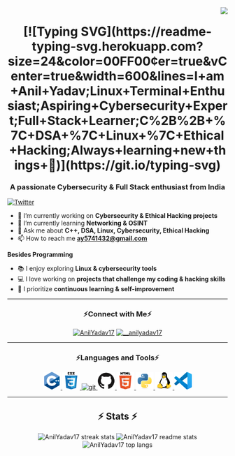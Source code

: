 <img align="right" src="https://visitor-badge.laobi.icu/badge?page_id=AnilYadav17.AnilYadav17" />

<h1 align="center">
  [![Typing SVG](https://readme-typing-svg.herokuapp.com?size=24&color=00FF00&center=true&vCenter=true&width=600&lines=I+am+Anil+Yadav;Linux+Terminal+Enthusiast;Aspiring+Cybersecurity+Expert;Full+Stack+Learner;C%2B%2B+%7C+DSA+%7C+Linux+%7C+Ethical+Hacking;Always+learning+new+things+🚀)](https://git.io/typing-svg)
</h1>

<h3 align="center">A passionate Cybersecurity & Full Stack enthusiast from <b>India</b></h3>
<img src="https://media4.giphy.com/media/v1.Y2lkPTc5MGI3NjExdHI2eHo0azF0bDBqZzQxMDNqZWE0YjQ1YWozZHE0cGpvd2lieTM5bCZlcD12MV9pbnRlcm5hbF9naWZfYnlfaWQmY3Q9Zw/S9d8XB557e8phGLBVS/giphy.gif" align="right" width="400" alt="" />

<p align="left">
  <a href="https://twitter.com/"><img src="https://img.shields.io/twitter/follow/?logo=twitter&style=for-the-badge" alt="Twitter" /></a>
</p>

- 🔭 I’m currently working on **Cybersecurity & Ethical Hacking projects**  
- 🌱 I’m currently learning **Networking & OSINT**  
- 💬 Ask me about **C++, DSA, Linux, Cybersecurity, Ethical Hacking**  
- 📫 How to reach me **ay5741432@gmail.com**  

**Besides Programming**  
- 📚 I enjoy exploring **Linux & cybersecurity tools**  
- 💻 I love working on **projects that challenge my coding & hacking skills**  
- 💪 I prioritize **continuous learning & self-improvement**  

<hr>

<h3 align="center">⚡Connect with Me⚡</h3>
<p align="center">
<a href="https://www.linkedin.com/in/anilyadav17/" target="blank"><img align="center" src="https://raw.githubusercontent.com/rahuldkjain/github-profile-readme-generator/master/src/images/icons/Social/linked-in-alt.svg" alt="AnilYadav17" height="30" width="40" /></a>
<a href="https://www.instagram.com/__anilyadav17/" target="blank"><img align="center" src="https://raw.githubusercontent.com/rahuldkjain/github-profile-readme-generator/master/src/images/icons/Social/instagram.svg" alt="__anilyadav17" height="30" width="40" /></a>
</p>
<hr>

<h3 align="center">⚡Languages and Tools⚡</h3>
<p align="center"> 
  <a href="https://www.w3schools.com/cpp/" target="_blank" rel="noreferrer"> <img src="https://raw.githubusercontent.com/devicons/devicon/master/icons/cplusplus/cplusplus-original.svg" alt="cplusplus" width="40" height="40"/> </a> 
  <a href="https://www.w3schools.com/css/" target="_blank" rel="noreferrer"> <img src="https://raw.githubusercontent.com/devicons/devicon/master/icons/css3/css3-original-wordmark.svg" alt="css3" width="40" height="40"/> </a> 
  <a href="https://git-scm.com/" target="_blank" rel="noreferrer"> <img src="https://www.vectorlogo.zone/logos/git-scm/git-scm-icon.svg" alt="git" width="40" height="40"/> </a> 
  <a href="https://github.com/" target="_blank" rel="noreferrer"> <img src="https://raw.githubusercontent.com/devicons/devicon/master/icons/github/github-original.svg" alt="github" width="40" height="40"/> </a> 
  <a href="https://www.w3.org/html/" target="_blank" rel="noreferrer"> <img src="https://raw.githubusercontent.com/devicons/devicon/master/icons/html5/html5-original-wordmark.svg" alt="html5" width="40" height="40"/> </a> 
  <a href="https://www.python.org/" target="_blank" rel="noreferrer"> <img src="https://raw.githubusercontent.com/devicons/devicon/master/icons/python/python-original.svg" alt="python" width="40" height="40"/> </a> 
  <a href="https://www.linux.org/" target="_blank" rel="noreferrer"> <img src="https://raw.githubusercontent.com/devicons/devicon/master/icons/linux/linux-original.svg" alt="linux" width="40" height="40"/> </a>
  <a href="https://code.visualstudio.com/" target="_blank" rel="noreferrer"> <img src="https://raw.githubusercontent.com/devicons/devicon/master/icons/vscode/vscode-original.svg" alt="vscode" width="40" height="40"/> </a>
</p>
<hr>

<h2 align="center">⚡ Stats ⚡</h2>
<div align=center>
  <img width=390 src="https://github-readme-streak-stats.herokuapp.com/?user=AnilYadav17&theme=dark&hide_border=false" alt="AnilYadav17 streak stats"/>
  <img width=390 src="https://github-readme-stats.vercel.app/api?username=AnilYadav17&theme=dark&hide_border=false&include_all_commits=false&count_private=false" alt="AnilYadav17 readme stats" />
  <br/>
  <img width=325 align="center" src="https://github-readme-stats.vercel.app/api/top-langs/?username=AnilYadav17&theme=dark&hide_border=false&include_all_commits=false&count_private=false&layout=compact" alt="AnilYadav17 top langs" />
</div>
